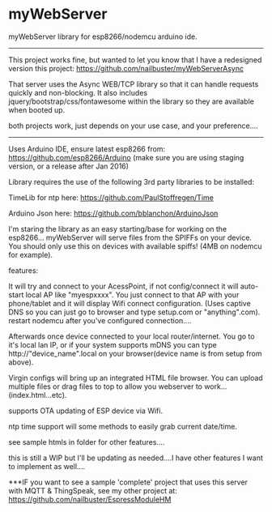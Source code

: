 # myWebServer
myWebServer library for esp8266/nodemcu arduino ide.  

**** 
This project works fine, but wanted to let you know that I have a redesigned version this project: https://github.com/nailbuster/myWebServerAsync

That server uses the Async WEB/TCP library so that it can handle requests quickly and non-blocking. It also includes jquery/bootstrap/css/fontawesome within the library so they are available when booted up.

both projects work,  just depends on your use case, and your preference....
****

Uses Arduino IDE,  ensure latest esp8266 from:  https://github.com/esp8266/Arduino  (make sure you are using staging version, or a release after Jan 2016)

Library requires the use of the following 3rd party libraries to be installed:

TimeLib for ntp here:  https://github.com/PaulStoffregen/Time

Arduino Json here:  https://github.com/bblanchon/ArduinoJson


I'm staring the library as an easy starting/base for working on the esp8266...  myWebServer will serve files from the SPIFFs on your device.  You should only use this on devices with available spiffs!  (4MB on nodemcu for example).

features:  

It will try and connect to your AcessPoint, if not config/connect it will auto-start local AP like "myespxxxx".  You just connect to that AP with your phone/tablet and it will display Wifi connect configuration.  (Uses captive DNS so you can just go to browser and type setup.com or "anything".com).  restart nodemcu after you've configured connection....

Afterwards once device connected to your local router/internet.  You go to it's local lan IP, or if your system supports mDNS you can type http://"device_name".local on your browser(device name is from setup from above).  

Virgin configs will bring up an integrated HTML file browser.  You can upload multiple files or drag files to top to allow you webserver to work...(index.html...etc).

supports OTA updating of ESP device via Wifi.

ntp time support will some methods to easily grab current date/time.

see sample htmls in folder for other features....

this is still a WIP but I'll be updating as needed....I have other features I want to implement as well....

***IF you want to see a sample 'complete' project that uses this server with MQTT & ThingSpeak, see my other project at:  https://github.com/nailbuster/EspressModuleHM




